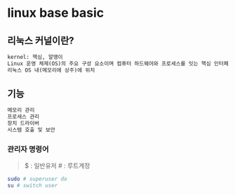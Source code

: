 # linux base basic

## 리눅스 커널이란?

```txt
kernel: 핵심, 알맹이
Linux 운영 체제(OS)의 주요 구성 요소이며 컴퓨터 하드웨어와 프로세스를 잇는 핵심 인터페이스
리눅스 OS 내(메모리에 상주)에 위치
```

## 기능

```txt
메모리 관리
프로세스 관리
장치 드라이버
시스템 호출 및 보안
```

### 관리자 명령어

> $ : 일반유저 # : 루트계정

```sh
sudo # superuser do
su # switch user
```
